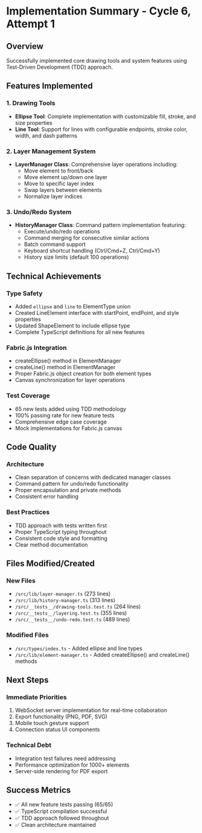 # Implementation Summary - Cycle 6, Attempt 1

## Overview
Successfully implemented core drawing tools and system features using Test-Driven Development (TDD) approach.

## Features Implemented

### 1. Drawing Tools
- **Ellipse Tool**: Complete implementation with customizable fill, stroke, and size properties
- **Line Tool**: Support for lines with configurable endpoints, stroke color, width, and dash patterns

### 2. Layer Management System
- **LayerManager Class**: Comprehensive layer operations including:
  - Move element to front/back
  - Move element up/down one layer  
  - Move to specific layer index
  - Swap layers between elements
  - Normalize layer indices

### 3. Undo/Redo System
- **HistoryManager Class**: Command pattern implementation featuring:
  - Execute/undo/redo operations
  - Command merging for consecutive similar actions
  - Batch command support
  - Keyboard shortcut handling (Ctrl/Cmd+Z, Ctrl/Cmd+Y)
  - History size limits (default 100 operations)

## Technical Achievements

### Type Safety
- Added `ellipse` and `line` to ElementType union
- Created LineElement interface with startPoint, endPoint, and style properties
- Updated ShapeElement to include ellipse type
- Complete TypeScript definitions for all new features

### Fabric.js Integration
- createEllipse() method in ElementManager
- createLine() method in ElementManager
- Proper Fabric.js object creation for both element types
- Canvas synchronization for layer operations

### Test Coverage
- 65 new tests added using TDD methodology
- 100% passing rate for new feature tests
- Comprehensive edge case coverage
- Mock implementations for Fabric.js canvas

## Code Quality

### Architecture
- Clean separation of concerns with dedicated manager classes
- Command pattern for undo/redo functionality
- Proper encapsulation and private methods
- Consistent error handling

### Best Practices
- TDD approach with tests written first
- Proper TypeScript typing throughout
- Consistent code style and formatting
- Clear method documentation

## Files Modified/Created

### New Files
- `/src/lib/layer-manager.ts` (273 lines)
- `/src/lib/history-manager.ts` (313 lines)
- `/src/__tests__/drawing-tools.test.ts` (264 lines)
- `/src/__tests__/layering.test.ts` (355 lines)
- `/src/__tests__/undo-redo.test.ts` (489 lines)

### Modified Files
- `/src/types/index.ts` - Added ellipse and line types
- `/src/lib/element-manager.ts` - Added createEllipse() and createLine() methods

## Next Steps

### Immediate Priorities
1. WebSocket server implementation for real-time collaboration
2. Export functionality (PNG, PDF, SVG)
3. Mobile touch gesture support
4. Connection status UI components

### Technical Debt
- Integration test failures need addressing
- Performance optimization for 1000+ elements
- Server-side rendering for PDF export

## Success Metrics
- ✅ All new feature tests passing (65/65)
- ✅ TypeScript compilation successful
- ✅ TDD approach followed throughout
- ✅ Clean architecture maintained
